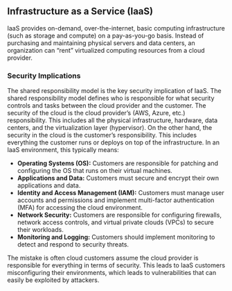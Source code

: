 ## Infrastructure as a Service (IaaS) 

IaaS provides on-demand, over-the-internet, basic computing infrastructure (such as storage and compute) on a pay-as-you-go basis. Instead of purchasing and maintaining physical servers and data centers, an organization can “rent” virtualized computing resources from a cloud provider.

### Security Implications 

The shared responsibility model is the key security implication of IaaS. The shared responsibility model defines who is responsible for what security controls and tasks between the cloud provider and the customer. The security of the cloud is the cloud provider’s (AWS, Azure, etc.) responsibility. This includes all the physical infrastructure, hardware, data centers, and the virtualization layer (hypervisor). On the other hand, the security in the cloud is the customer’s responsibility. This includes everything the customer runs or deploys on top of the infrastructure. In an IaaS environment, this typically means: 

* **Operating Systems (OS):** Customers are responsible for patching and configuring the OS that runs on their virtual machines.
* **Applications and Data:** Customers must secure and encrypt their own applications and data.
* **Identity and Access Management (IAM):** Customers must manage user accounts and permissions and implement multi-factor authentication (MFA) for accessing the cloud environment.
* **Network Security:** Customers are responsible for configuring firewalls, network access controls, and virtual private clouds (VPCs) to secure their workloads.
* **Monitoring and Logging:** Customers should implement monitoring to detect and respond to security threats.

The mistake is often cloud customers assume the cloud provider is responsible for everything in terms of security. This leads to IaaS customers misconfiguring their environments, which leads to vulnerabilities that can easily be exploited by attackers.